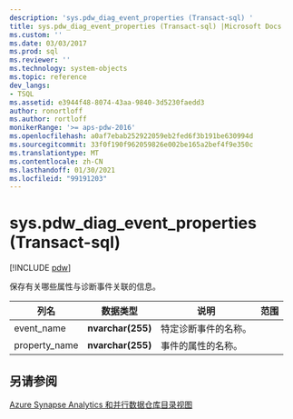 ```yaml
---
description: 'sys.pdw_diag_event_properties (Transact-sql) '
title: sys.pdw_diag_event_properties (Transact-sql) |Microsoft Docs
ms.custom: ''
ms.date: 03/03/2017
ms.prod: sql
ms.reviewer: ''
ms.technology: system-objects
ms.topic: reference
dev_langs:
- TSQL
ms.assetid: e3944f48-8074-43aa-9840-3d5230faedd3
author: ronortloff
ms.author: rortloff
monikerRange: '>= aps-pdw-2016'
ms.openlocfilehash: a0af7ebab252922059eb2fed6f3b191be630994d
ms.sourcegitcommit: 33f0f190f962059826e002be165a2bef4f9e350c
ms.translationtype: MT
ms.contentlocale: zh-CN
ms.lasthandoff: 01/30/2021
ms.locfileid: "99191203"
---
```

# <a name="syspdw_diag_event_properties-transact-sql"></a>sys.pdw_diag_event_properties (Transact-sql) 
[!INCLUDE [pdw](../../includes/applies-to-version/pdw.md)]

  保存有关哪些属性与诊断事件关联的信息。  
  
|列名|数据类型|说明|范围|  
|-----------------|---------------|-----------------|-----------|  
|event_name|**nvarchar(255)**|特定诊断事件的名称。||  
|property_name|**nvarchar(255)**|事件的属性的名称。||  
  
## <a name="see-also"></a>另请参阅  
 [Azure Synapse Analytics 和并行数据仓库目录视图](../../relational-databases/system-catalog-views/sql-data-warehouse-and-parallel-data-warehouse-catalog-views.md)  
  
  
